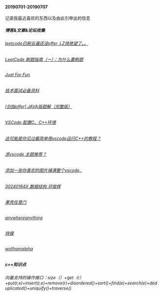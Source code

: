 #### 20190701-20190707 
记录我最近喜欢的东西以及由此引申出的信息
##### 博客&文章&论坛收集
###### [leetcode已刷五遍还没offer, LZ快绝望了。。](https://www.1point3acres.com/bbs/thread-168094-1-1.html)
###### [LeetCode 刷题指南（一）：为什么要刷题](https://selfboot.cn/2016/07/24/leetcode_guide_why/)
###### [Just For Fun](https://selfboot.cn/)
###### [技术面试必备资料](https://github.com/CyC2018/CS-Notes)
###### [[剑指offer] JAVA版题解（完整版）](https://zhuanlan.zhihu.com/p/42199771)

###### [VSCode 配置C、C++环境](https://blog.csdn.net/cod_E/article/details/78770846)
###### [这可能是你见过最简单用vscode运行C++的教程？](https://www.bilibili.com/video/av48031668?from=search&seid=15314281826142443218)
###### [求vscode 主题推荐？](https://www.zhihu.com/question/38435139)
###### [添加一张你喜欢的图片铺满整个vscode..](https://marketplace.visualstudio.com/items?itemName=manasxx.background-cover)

###### [30240184X 数据结构 邓俊辉](http://www.xuetangx.com/courses/course-v1:TsinghuaX+30240184+sp/courseware/706d387daf2d4495aeb7fea3246a82ce/2e24132b1a8e40ce8b5bd27b60e99b85/)

###### [果壳任意门](http://www.gkbang.cn/link/)
###### [anywhereanything](http://lackar.com/aa/)
###### [快搜](https://search.chongbuluo.com/)
###### [wolframalpha](https://www.wolframalpha.com/)

##### c++知识点
###### 向量支持的操作接口：size（）+get（r）+put(r,e)+insert(r,e)+remove(r)+disordered()+sort()+find(e)+search(e)+deduplicated()+uniquify()+traverse()
###### 



